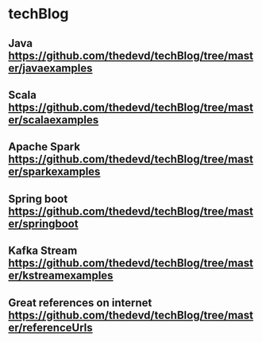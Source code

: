 # techBlog

## Java https://github.com/thedevd/techBlog/tree/master/javaexamples
## Scala https://github.com/thedevd/techBlog/tree/master/scalaexamples
## Apache Spark https://github.com/thedevd/techBlog/tree/master/sparkexamples
## Spring boot https://github.com/thedevd/techBlog/tree/master/springboot
## Kafka Stream https://github.com/thedevd/techBlog/tree/master/kstreamexamples
## Great references on internet https://github.com/thedevd/techBlog/tree/master/referenceUrls 
